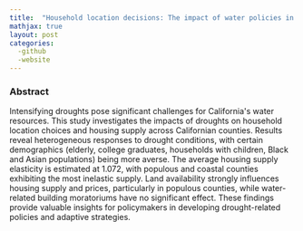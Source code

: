 ```yaml
---
title:  "Household location decisions: The impact of water policies in California"
mathjax: true
layout: post
categories: 
  -github
  -website
---
```


### Abstract
Intensifying droughts pose significant challenges for California's water resources. This study investigates the impacts of droughts on household location choices and housing supply across Californian counties. Results reveal heterogeneous responses to drought conditions, with certain demographics (elderly, college graduates, households with children, Black and Asian populations) being more averse. The average housing supply elasticity is estimated at 1.072, with populous and coastal counties exhibiting the most inelastic supply. Land availability strongly influences housing supply and prices, particularly in populous counties, while water-related building moratoriums have no significant effect. These findings provide valuable insights for policymakers in developing drought-related policies and adaptive strategies.

